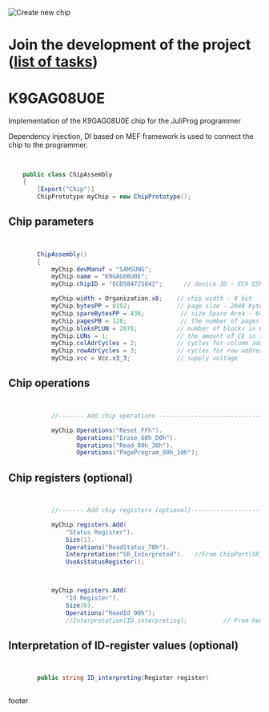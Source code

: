 ![Create new chip](https://github.com/JuliProg/K9GAG08U0E/workflows/Create%20new%20chip/badge.svg?event=repository_dispatch)
# Join the development of the project ([list of tasks](https://github.com/users/JuliProg/projects/1))


# K9GAG08U0E
Implementation of the K9GAG08U0E chip for the JuliProg programmer

Dependency injection, DI based on MEF framework is used to connect the chip to the programmer.

<section class = "listing">

#
```c#

    public class ChipAssembly
    {
        [Export("Chip")]
        ChipPrototype myChip = new ChipPrototype();
```
# Chip parameters
```c#


        ChipAssembly()
        {
            myChip.devManuf = "SAMSUNG";
            myChip.name = "K9GAG08U0E";
            myChip.chipID = "ECD584725042";      // device ID - ECh D5h 84h 72h 50h 42h (k9gag08u0e.pdf page 52)

            myChip.width = Organization.x8;    // chip width - 8 bit
            myChip.bytesPP = 8192;             // page size - 2048 byte (2Kb)
            myChip.spareBytesPP = 436;          // size Spare Area - 64 byte
            myChip.pagesPB = 128;               // the number of pages per block - 64 
            myChip.bloksPLUN = 2076;           // number of blocks in CE - 1024
            myChip.LUNs = 1;                   // the amount of CE in the chip
            myChip.colAdrCycles = 2;           // cycles for column addressing
            myChip.rowAdrCycles = 3;           // cycles for row addressing 
            myChip.vcc = Vcc.v3_3;             // supply voltage

```
# Chip operations
```c#


            //------- Add chip operations ----------------------------------------------------

            myChip.Operations("Reset_FFh").
                   Operations("Erase_60h_D0h").
                   Operations("Read_00h_30h").
                   Operations("PageProgram_80h_10h");

```
# Chip registers (optional)
```c#


            //------- Add chip registers (optional)----------------------------------------------------

            myChip.registers.Add(
                "Status Register").
                Size(1).
                Operations("ReadStatus_70h").
                Interpretation("SR_Interpreted").   //From ChipPart\SR_Interpreted.dll (https://github.com/JuliProg/Wiki/wiki/Status-Register-Interpretation)
                UseAsStatusRegister();



            myChip.registers.Add(
                "Id Register").
                Size(6).
                Operations("ReadId_90h");              
                //Interpretation(ID_interpreting);          // From here

```
# Interpretation of ID-register values ​​(optional)
```c#


        public string ID_interpreting(Register register)   
        
```
</section>



footer
